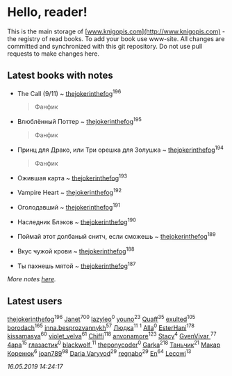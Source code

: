 # Hello, reader!
This is the main storage of [www.knigopis.com](http://www.knigopis.com) - the registry of read books.
To add your book use www-site. All changes are committed and synchronized with this git repository.
Do not use pull requests to make changes here.


## Latest books with notes
* The Call (9/11) ~ [thejokerinthefog](users/317/317244423-vkontakte)<sup>196</sup>
    > Фанфик

* Влюблённый Поттер ~ [thejokerinthefog](users/317/317244423-vkontakte)<sup>195</sup>
    > Фанфик

* Принц для Драко, или Три орешка для Золушка ~ [thejokerinthefog](users/317/317244423-vkontakte)<sup>194</sup>
    > Фанфик

* Ожившая карта ~ [thejokerinthefog](users/317/317244423-vkontakte)<sup>193</sup>

* Vampire Heart ~ [thejokerinthefog](users/317/317244423-vkontakte)<sup>192</sup>

* Оголодавший ~ [thejokerinthefog](users/317/317244423-vkontakte)<sup>191</sup>

* Наследник Блэков ~ [thejokerinthefog](users/317/317244423-vkontakte)<sup>190</sup>

* Поймай этот долбаный снитч, если сможешь ~ [thejokerinthefog](users/317/317244423-vkontakte)<sup>189</sup>

* Вкус чужой крови ~ [thejokerinthefog](users/317/317244423-vkontakte)<sup>188</sup>

* Ты пахнешь мятой ~ [thejokerinthefog](users/317/317244423-vkontakte)<sup>187</sup>


_More notes [here](latest_books_with_notes.md)._


## Latest users
[thejokerinthefog](users/317/317244423-vkontakte)<sup>196</sup> 
[Janet](users/108/108113656204404967440-google)<sup>700</sup> 
[lazyleo](users/116/116845519572391639637-google)<sup>0</sup> 
[youno](users/302/302928912-vkontakte)<sup>23</sup> 
[Quaff](users/122/12267158-vkontakte)<sup>35</sup> 
[exulted](users/100/100599204551896265722-google)<sup>105</sup> 
[borodach](users/157/15706320-vkontakte)<sup>165</sup> 
[inna.besprozvannykh](users/733/73323849-yandex)<sup>57</sup> 
[Людка](users/111/111038749-vkontakte)<sup>11</sup> 
[](users/114/114792281744850455512-google)<sup>1</sup> 
[Alla](users/103/103352250712959229257-google)<sup>0</sup> 
[EsterHani](users/305/30558181-vkontakte)<sup>178</sup> 
[kissamasya](users/684/68439978-vkontakte)<sup>60</sup> 
[violet_velva](users/116/116961712580551399099-google)<sup>61</sup> 
[Chiffi](users/105/105831994080785626680-google)<sup>118</sup> 
[anvonamore](users/595/5957175-vkontakte)<sup>123</sup> 
[Stacy](users/309/30902475-vkontakte)<sup>4</sup> 
[GvenVivar ](users/158/158266434925901-facebook)<sup>77</sup> 
[4apa](users/117/117392596378069249667-google)<sup>15</sup> 
[глазастик](users/115/115257673890455357280-google)<sup>0</sup> 
[blackwolf ](users/236/236639644-vkontakte)<sup>11</sup> 
[theponycoder](users/195/195144442-vkontakte)<sup>0</sup> 
[Garka](users/115/115753719718250012620-google)<sup>218</sup> 
[Таньчик](users/209/2096581563762610-facebook)<sup>21</sup> 
[Макар Коренюк](users/126/126368737-vkontakte)<sup>6</sup> 
[joan789](users/240/2401650-vkontakte)<sup>98</sup> 
[Daria Varyvod](users/829/829893410524253-facebook)<sup>29</sup> 
[regnabo](users/870/870059322-yandex)<sup>29</sup> 
[En](users/333/333646551-vkontakte)<sup>64</sup> 
[Lecowi](users/521/521873425-vkontakte)<sup>13</sup> 


_16.05.2019 14:24:17_
